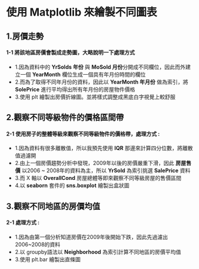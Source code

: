 # 使用 Matplotlib 來繪製不同圖表
## 1.房價走勢
#### 1-1 將該地區房價會製成走勢圖，大略說明一下處理方式

* 1.因為資料中的 **YrSolds 年份** 與 **MoSold 月份**分開成不同欄位，因此而外建立一個    **YearMonth** 欄位生成一個具有年月份時間的欄位
* 2.而為了取得不同年月份的資料，因此以 **YearMonth 年月份** 做為索引，將 **SolePrice** 進行平均得出所有年月份的房屋物件價格
* 3.使用 plt 繪製出房價折線圖。並將樣式調整成黑底白字視覺上較舒服

## 2.觀察不同等級物件的價格區間帶
#### 2-1 使用房子的整體等級來觀察不同等級物件的價格帶，處理方式 :
> 
* 1.因為資料有很多離散值，所以我預先使用 **IQR** 那邊來計算四分位數，將離散值過濾開
* 2.由上一個房價趨勢分析中發現，2009年以後的房價嚴重下滑，因此 **房屋售價** 以2006 ~ 2008年的資料為主，所以 **YrSold** 為索引挑選 **SalePrice** 資料
* 3.而 X 軸以 **OverallCond** 房屋總體等即來觀察不同等級房屋的售價區間
* 4.以 **seaborn** 套件的 **sns.boxplot** 繪製出盒狀圖

## 3.觀察不同地區的房價均值
#### 2-1 處理方式 :
> 
* 1.因為由第一個分析知道房價在2009年後開始下跌，因此先過濾出2006~2008的資料
* 2.以 groupby語法以 **Neighborhood** 為索引計算不同地區的房價平均值
* 3.使用 plt.bar 繪製出直條圖
